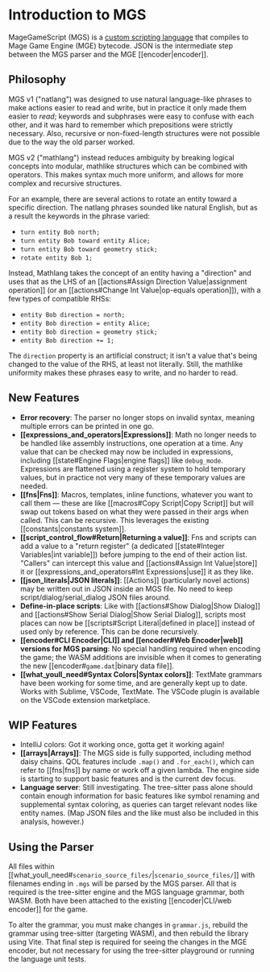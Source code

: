 # Introduction to MGS

MageGameScript (MGS) is a [custom scripting language](https://en.wikipedia.org/wiki/Domain-specific_language) that compiles to Mage Game Engine (MGE) bytecode. JSON is the intermediate step between the MGS parser and the MGE [[encoder|encoder]].

## Philosophy

MGS v1 ("natlang") was designed to use natural language-like phrases to make actions easier to read and write, but in practice it only made them easier to _read_; keywords and subphrases were easy to confuse with each other, and it was hard to remember which prepositions were strictly necessary. Also, recursive or non-fixed-length structures were not possible due to the way the old parser worked.

MGS v2 ("mathlang") instead reduces ambiguity by breaking logical concepts into modular, mathlike structures which can be combined with operators. This makes syntax much more uniform, and allows for more complex and recursive structures.

For an example, there are several actions to rotate an entity toward a specific direction. The natlang phrases sounded like natural English, but as a result the keywords in the phrase varied:

- `turn entity Bob north;`
- `turn entity Bob toward entity Alice;`
- `turn entity Bob toward geometry stick;`
- `rotate entity Bob 1;`

Instead, Mathlang takes the concept of an entity having a "direction" and uses that as the LHS of an [[actions#Assign Direction Value|assignment operation]] (or an [[actions#Change Int Value|op-equals operation]]), with a few types of compatible RHSs:

- `entity Bob direction = north;`
- `entity Bob direction = entity Alice;`
- `entity Bob direction = geometry stick;`
- `entity Bob direction += 1;`

The `direction` property is an artificial construct; it isn't a value that's being changed to the value of the RHS, at least not literally. Still, the mathlike uniformity makes these phrases easy to write, and no harder to read.

## New Features

- **Error recovery**: The parser no longer stops on invalid syntax, meaning multiple errors can be printed in one go.
- **[[expressions_and_operators|Expressions]]**: Math no longer needs to be handled like assembly instructions, one operation at a time. Any value that can be checked may now be included in expressions, including [[state#Engine Flags|engine flags]] like `debug_mode`. Expressions are flattened using a register system to hold temporary values, but in practice not very many of these temporary values are needed.
- **[[fns|Fns]]**: Macros, templates, inline functions, whatever you want to call them — these are like [[macros#Copy Script|Copy Script]] but will swap out tokens based on what they were passed in their args when called. This can be recursive. This leverages the existing [[constants|constants system]].
- **[[script_control_flow#Return|Returning a value]]**: Fns and scripts can add a value to a "return register" (a dedicated [[state#Integer Variables|int variable]]) before jumping to the end of their action list. "Callers" can intercept this value and [[actions#Assign Int Value|store]] it or [[expressions_and_operators#Int Expressions|use]] it as they like.
- **[[json_literals|JSON literals]]**: [[Actions]] (particularly novel actions) may be written out in JSON inside an MGS file. No need to keep script/dialog/serial_dialog JSON files around.
- **Define-in-place scripts**: Like with [[actions#Show Dialog|Show Dialog]] and [[actions#Show Serial Dialog|Show Serial Dialog]], scripts most places can now be [[scripts#Script Literal|defined in place]] instead of used only by reference. This can be done recursively.
- **[[encoder#CLI Encoder|CLI]] and [[encoder#Web Encoder|web]] versions for MGS parsing**: No special handling required when encoding the game; the WASM additions are invisible when it comes to generating the new [[encoder#`game.dat`|binary data file]].
- **[[what_youll_need#Syntax Colors|Syntax colors]]**: TextMate grammars have been working for some time, and are generally kept up to date. Works with Sublime, VSCode, TextMate. The VSCode plugin is available on the VSCode extension marketplace.

## WIP Features

- IntelliJ colors: Got it working once, gotta get it working again!
- **[[arrays|Arrays]]**: The MGS side is fully supported, including method daisy chains. QOL features include `.map()` and `.for_each()`, which can refer to [[fns|fns]] by name or work off a given lambda. The engine side is starting to support basic features and is the current dev focus.
- **Language server**: Still investigating. The tree-sitter pass alone should contain enough information for basic features like symbol renaming and supplemental syntax coloring, as queries can target relevant nodes like entity names. (Map JSON files and the like must also be included in this analysis, however.)

## Using the Parser

All files within [[what_youll_need#`scenario_source_files/`|`scenario_source_files/`]] with filenames ending in `.mgs` will be parsed by the MGS parser. All that is required is the tree-sitter engine and the MGS language grammar, both WASM. Both have been attached to the existing [[encoder|CLI/web encoder]] for the game.

To alter the grammar, you must make changes in `grammar.js`, rebuild the grammar using tree-sitter (targeting WASM), and then rebuild the library using Vite. That final step is required for seeing the changes in the MGE encoder, but not necessary for using the tree-sitter playground or running the language unit tests.
